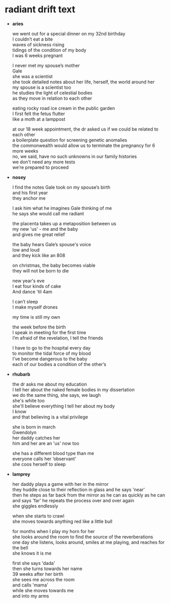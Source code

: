 # radiant drift text

- **aries**

  we went out for a special dinner on my 32nd birthday  
  I couldn’t eat a bite  
  waves of sickness rising  
  tidings of the condition of my body  
  I was 6 weeks pregnant  

  I never met my spouse’s mother  
  Gale  
  she was a scientist  
  she took detailed notes about her life, herself, the world around her  
  my spouse is a scientist too  
  he studies the light of celestial bodies  
  as they move in relation to each other  

  eating rocky road ice cream in the public garden  
  I first felt the fetus flutter  
  like a moth at a lamppost  

  at our 18 week appointment, the dr asked us if we could be related to each other  
  a boilerplate question for screening genetic anomalies  
  the commonwealth would allow us to terminate the pregnancy for 6 more weeks  
  no, we said, have no such unknowns in our family histories  
  we don't need any more tests  
  we’re prepared to proceed

- **nosey**

  I find the notes Gale took on my spouse’s birth  
  and his first year  
  they anchor me  

  I ask him what he imagines Gale thinking of me    
  he says she would call me radiant

  the placenta takes up a metaposition
  between us    
  my new 'us' - me and the baby  
  and gives me great relief  

  the baby hears Gale’s spouse's voice    
  low and loud    
  and they kick like an 808    

  on christmas, the baby becomes viable   
  they will not be born to die    

  new year's eve    
  I eat four kinds of cake  
  And dance 'til 4am  

  I can’t sleep  
  I make myself drones

  my time is still my own  

  the week before the birth    
  I speak in meeting for the first time  
  I’m afraid of the revelation, I tell the friends  

  I have to go to the hospital every day  
  to monitor the tidal force of my blood  
  I’ve become dangerous to the baby  
  each of our bodies a condition of the other’s  

- **rhubarb**

  the dr asks me about my education  
  I tell her about the naked female bodies in my dissertation  
  we do the same thing, she says, we laugh  
  she's white too  
  she'll believe everything I tell her about my body  
  I know  
  and that believing is a vital privilege  

  she is born in march  
  Gwendolyn  
  her daddy catches her  
  him and her are an 'us' now too

  she has a different blood type than me   
  everyone calls her ‘observant’  
  she coos herself to sleep  

- **lamprey**

  her daddy plays a game with her in the mirror  
  they huddle close to their reflection in glass and he says 'near'  
  then he steps as far back from the mirror as he can
  as quickly as he can  
  and says 'far'
  he repeats the process over and over again  
  she giggles endlessly   
  
  when she starts to crawl  
  she moves towards anything red like a little bull  
  
  for months when I play my horn for her    
  she looks around the room to find
  the source of the reverberations  
  one day she listens, looks around, smiles at me playing, and reaches for the bell      
  she knows it is me  
  
  first she says 'dada'  
  then she turns towards her name  
  39 weeks after her birth  
  she sees me across the room  
  and calls 'mama'  
  while she moves towards me  
  and into my arms  
